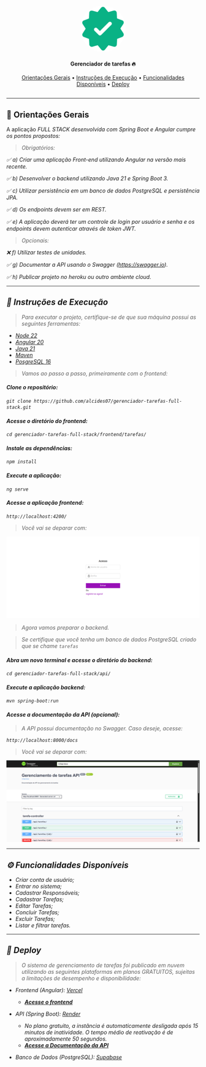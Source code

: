   <section align="center" style="margin-bottom: 2em">
      <img style="border-radius: 50%;" src="assets/logo.png" width='120px'; alt="Logo do Sistema de Tarefas"/>
    <h4>Gerenciador de tarefas 🔥 </h4>
    <div>
      <a href="#orientacoes">Orientações Gerais</a> • 
      <a href="#instrucoes">Instruções de Execução</a> •
      <a href="#funcionalidades">Funcionalidades Disponíveis</a> •
      <a href="#deploy">Deploy</a>
    </div>
  </section>

<hr>

## <div id="orientacoes">📜 Orientações Gerais</div>

<p> A aplicação <i>FULL STACK<i> desenvolvida com Spring Boot e Angular cumpre os pontos propostos:

> Obrigatórios:

✅ a) Criar uma aplicação Front-end utilizando Angular na versão mais recente.

✅ b) Desenvolver o backend utilizando Java 21 e Spring Boot 3.

✅ c) Utilizar persistência em um banco de dados PostgreSQL e persistência JPA.

✅ d) Os endpoints devem ser em REST.

✅ e) A aplicação deverá ter um controle de login por usuário e senha e os endpoints devem autenticar através de token JWT.

> Opcionais:

❌ f) Utilizar testes de unidades.

✅ g) Documentar a API usando o Swagger (https://swagger.io).

✅ h) Publicar projeto no heroku ou outro ambiente cloud.

<hr>

## <div id="instrucoes">🔧 Instruções de Execução</div>

> Para executar o projeto, certifique-se de que sua máquina possui as seguintes ferramentas:

- [Node 22](https://nodejs.org/pt/download)
- [Angular 20](https://angular.dev/installation)
- [Java 21](https://www.oracle.com/java/technologies/downloads/#java21)
- [Maven](https://maven.apache.org/install.html)
- [PosgreSQL 16](https://www.postgresql.org/download/)

> Vamos ao passo a passo, primeiramente com o frontend:

#### Clone o repositório:

```
git clone https://github.com/alcides07/gerenciador-tarefas-full-stack.git
```

#### Acesse o diretório do frontend:

```
cd gerenciador-tarefas-full-stack/frontend/tarefas/
```

#### Instale as dependências:

```
npm install
```

#### Execute a aplicação:

```
ng serve
```

#### Acesse a aplicação frontend:

```
http://localhost:4200/
```

> Você vai se deparar com:

<img src="assets/frontend.png" />

<br>

> Agora vamos preparar o backend.

> Se certifique que você tenha um banco de dados PostgreSQL criado que se chame `tarefas`

#### Abra um novo terminal e acesse o diretório do backend:

```
cd gerenciador-tarefas-full-stack/api/
```

#### Execute a aplicação backend:

```
mvn spring-boot:run
```

#### Acesse a documentação da API (opcional):

> A API possui documentação no Swagger. Caso deseje, acesse:

```
http://localhost:8000/docs
```

> Você vai se deparar com:

<img src="assets/openapi.png" />

<hr>

## <div id="funcionalidades">⚙️ Funcionalidades Disponíveis</div>

- Criar conta de usuário;
- Entrar no sistema;
- Cadastrar Responsáveis;
- Cadastrar Tarefas;
- Editar Tarefas;
- Concluir Tarefas;
- Excluir Tarefas;
- Listar e filtrar tarefas.

<hr>

## <div id="deploy">🚀 Deploy</div>

> O sistema de gerenciamento de tarefas foi publicado em nuvem utilizando as seguintes plataformas em planos GRATUITOS, sujeitas a limitações de desempenho e disponibilidade:

- Frontend (Angular): [Vercel](https://vercel.com/)
  - **[Acesse o frontend](https://gerenciador-tarefas-full-stack.vercel.app)**
- API (Spring Boot): [Render](https://render.com/docs/render-dashboard)

  - No plano gratuito, a instância é automaticamente desligada após 15 minutos de inatividade. O tempo médio de reativação é de aproximadamente 50 segundos.
  - **[Acesse a Documentação da API](https://gerenciador-tarefas-full-stack.onrender.com/docs)**

- Banco de Dados (PostgreSQL): [Supabase](http://supabase.com/)
